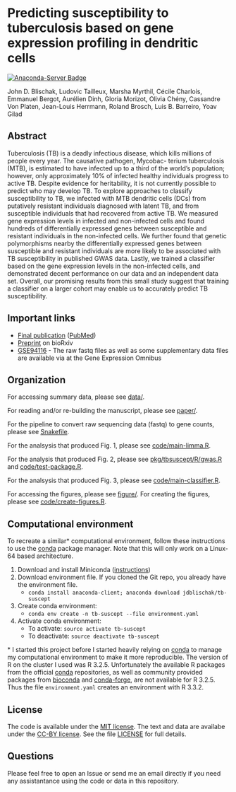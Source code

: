 # Predicting susceptibility to tuberculosis based on gene expression profiling in dendritic cells
[![Anaconda-Server Badge](https://anaconda.org/jdblischak/tb-suscept/badges/version.svg)](https://anaconda.org/jdblischak/tb-suscept)

John D. Blischak, Ludovic Tailleux, Marsha Myrthil, Cécile Charlois, Emmanuel
Bergot, Aurélien Dinh, Gloria Morizot, Olivia Chény, Cassandre Von Platen,
Jean-Louis Herrmann, Roland Brosch, Luis B. Barreiro, Yoav Gilad

## Abstract

Tuberculosis (TB) is a deadly infectious disease, which kills millions of people
every year. The causative pathogen, Mycobac- terium tuberculosis (MTB), is
estimated to have infected up to a third of the world’s population; however,
only approximately 10% of infected healthy individuals progress to active TB.
Despite evidence for heritability, it is not currently possible to predict who
may develop TB. To explore approaches to classify susceptibility to TB, we
infected with MTB dendritic cells (DCs) from putatively resistant individuals
diagnosed with latent TB, and from susceptible individuals that had recovered
from active TB. We measured gene expression levels in infected and non-infected
cells and found hundreds of differentially expressed genes between susceptible
and resistant individuals in the non-infected cells. We further found that
genetic polymorphisms nearby the differentially expressed genes between
susceptible and resistant individuals are more likely to be associated with TB 
susceptibility in published GWAS data. Lastly, we trained a classifier based on
the gene expression levels in the non-infected cells, and demonstrated decent
performance on our data and an independent data set. Overall, our promising
results from this small study suggest that training a classifier on a larger
cohort may enable us to accurately predict TB susceptibility.

## Important links

* [Final publication][scirep] ([PubMed][pmd])
* [Preprint][biorxiv] on bioRxiv
* [GSE94116][geo] - The raw fastq files as well as some supplementary data files are available via at the Gene Expression Omnibus

[scirep]: https://www.nature.com/articles/s41598-017-05878-w
[pmd]: https://www.ncbi.nlm.nih.gov/pubmed/28720766
[biorxiv]: http://biorxiv.org/content/early/2017/02/03/104729
[geo]: https://www.ncbi.nlm.nih.gov/geo/query/acc.cgi?acc=GSE94116

## Organization

For accessing summary data, please see [data/](./data).

For reading and/or re-building the manuscript, please see [paper/](./paper).

For the pipeline to convert raw sequencing data (fastq) to gene counts, please
see [Snakefile](./Snakefile).

For the analsysis that produced Fig. 1, please see
[code/main-limma.R](./code/main-limma.R).

For the analysis that produced Fig. 2, please see
[pkg/tbsuscept/R/gwas.R](./pkg/tbsuscept/R/gwas.R) and
[code/test-package.R](./code/test-package.R).

For the analsysis that produced Fig. 3, please see
[code/main-classifier.R](./code/main-classifier.R).

For accessing the figures, please see [figure/](./figure). For creating the
figures, please see [code/create-figures.R](./code/create-figures.R).

## Computational environment

To recreate a similar\* computational environment, follow these
instructions to use the [conda][] package manager. Note that this will
only work on a Linux-64 based architecture.

1. Download and install Miniconda ([instructions](https://conda.io/miniconda.html))
2. Download environment file. If you cloned the Git repo, you already have the environment file.
    - `conda install anaconda-client; anaconda download jdblischak/tb-suscept`
3. Create conda environment:
    - `conda env create -n tb-suscept --file environment.yaml`
4. Activate conda environment:
    - To activate: `source activate tb-suscept`
    - To deactivate: `source deactivate tb-suscept`

\* I started this project before I started heavily relying on
[conda][] to manage my computational environment to make it more
reproducible. The version of R on the cluster I used was R
3.2.5. Unfortunately the available R packages from the official
[conda][] repositories, as well as community provided packages from
[bioconda][] and [conda-forge][], are not available for R 3.2.5. Thus
the file `environment.yaml` creates an environment with R 3.3.2.

[conda]: https://conda.io/docs/
[bioconda]: https://bioconda.github.io
[conda-forge]: https://conda-forge.org/

## License

The code is available under the [MIT license][mit]. The text and data are
availabe under the [CC-BY license][cc-by]. See the file [LICENSE](./LICENSE) for
full details.

[mit]: https://choosealicense.com/licenses/mit/
[cc-by]: https://choosealicense.com/licenses/cc-by-4.0/

## Questions

Please feel free to open an Issue or send me an email directly if you need any
assistantance using the code or data in this repository.
